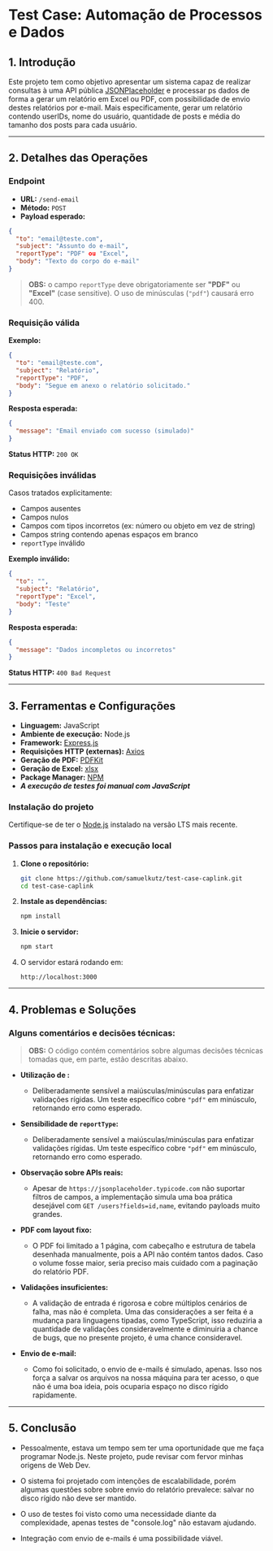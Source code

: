 # Test Case: Automação de Processos e Dados

## 1. Introdução

Este projeto tem como objetivo apresentar um sistema capaz de realizar consultas à uma API pública [JSONPlaceholder](https://jsonplaceholder.typicode.com/) e processar ps dados de forma a gerar um relatório em Excel ou PDF, com possibilidade de envio destes relatórios por e-mail. Mais especificamente, gerar um relatório contendo userIDs, nome do usuário, quantidade de posts e média do tamanho dos posts para cada usuário.

---

## 2. Detalhes das Operações

### Endpoint

* **URL:** `/send-email`
* **Método:** `POST`
* **Payload esperado:**

```json
{
  "to": "email@teste.com",
  "subject": "Assunto do e-mail",
  "reportType": "PDF" ou "Excel",
  "body": "Texto do corpo do e-mail"
}
```

> **OBS:** o campo `reportType` deve obrigatoriamente ser **"PDF"** ou **"Excel"** (case sensitive). O uso de minúsculas (`"pdf"`) causará erro 400.

### Requisição válida

**Exemplo:**

```json
{
  "to": "email@teste.com",
  "subject": "Relatório",
  "reportType": "PDF",
  "body": "Segue em anexo o relatório solicitado."
}
```

**Resposta esperada:**

```json
{
  "message": "Email enviado com sucesso (simulado)"
}
```

**Status HTTP:** `200 OK`

### Requisições inválidas

Casos tratados explicitamente:

* Campos ausentes
* Campos nulos
* Campos com tipos incorretos (ex: número ou objeto em vez de string)
* Campos string contendo apenas espaços em branco
* `reportType` inválido

**Exemplo inválido:**

```json
{
  "to": "",
  "subject": "Relatório",
  "reportType": "Excel",
  "body": "Teste"
}
```

**Resposta esperada:**

```json
{
  "message": "Dados incompletos ou incorretos"
}
```

**Status HTTP:** `400 Bad Request`

---

## 3. Ferramentas e Configurações

* **Linguagem:** JavaScript
* **Ambiente de execução:** Node.js
* **Framework:** [Express.js](https://expressjs.com/)
* **Requisições HTTP (externas):** [Axios](https://axios-http.com/)
* **Geração de PDF:** [PDFKit](https://pdfkit.org/)
* **Geração de Excel:** [xlsx](https://www.npmjs.com/package/xlsx)
* **Package Manager:** [NPM](https://www.npmjs.com/)
* ***A execução de testes foi manual com JavaScript***

### Instalação do projeto

Certifique-se de ter o [Node.js](https://nodejs.org/) instalado na versão LTS mais recente.

### Passos para instalação e execução local

1. **Clone o repositório:**

   ```bash
   git clone https://github.com/samuelkutz/test-case-caplink.git
   cd test-case-caplink
   ```

2. **Instale as dependências:**

   ```bash
   npm install
   ```

3. **Inicie o servidor:**

   ```bash
   npm start
   ```

4. O servidor estará rodando em:

   ```
   http://localhost:3000
   ```

---

## 4. Problemas e Soluções

### Alguns comentários e decisões técnicas:

> **OBS:** O código contém comentários sobre algumas decisões técnicas tomadas que, em parte, estão descritas abaixo.

* **Utilização de :**

  * Deliberadamente sensível a maiúsculas/minúsculas para enfatizar validações rígidas. Um teste específico cobre `"pdf"` em minúsculo, retornando erro como esperado.

* **Sensibilidade de `reportType`:**

  * Deliberadamente sensível a maiúsculas/minúsculas para enfatizar validações rígidas. Um teste específico cobre `"pdf"` em minúsculo, retornando erro como esperado.

* **Observação sobre APIs reais:**

  * Apesar de `https://jsonplaceholder.typicode.com` não suportar filtros de campos, a implementação simula uma boa prática desejável com `GET /users?fields=id,name`, evitando payloads muito grandes.

* **PDF com layout fixo:**

  * O PDF foi limitado a 1 página, com cabeçalho e estrutura de tabela desenhada manualmente, pois a API não contém tantos dados. Caso o volume fosse maior, seria preciso mais cuidado com a paginação do relatório PDF.

* **Validações insuficientes:**

  * A validação de entrada é rigorosa e cobre múltiplos cenários de falha, mas não é completa. Uma das considerações a ser feita é a mudança para linguagens tipadas, como TypeScript, isso reduziria a quantidade de validações consideravelmente e diminuiria a chance de bugs, que no presente projeto, é uma chance consideravel.

* **Envio de e-mail:**

  * Como foi solicitado, o envio de e-mails é simulado, apenas. Isso nos força a salvar os arquivos na nossa máquina para ter acesso, o que não é uma boa ideia, pois ocuparia espaço no disco rígido rapidamente.
---

## 5. Conclusão

* Pessoalmente, estava um tempo sem ter uma oportunidade que me faça programar Node.js. Neste projeto, pude revisar com fervor minhas origens de Web Dev.

* O sistema foi projetado com intenções de escalabilidade, porém algumas questões sobre sobre envio do relatório prevalece: salvar no disco rígido não deve ser mantido.

* O uso de testes foi visto como uma necessidade diante da complexidade, apenas testes de "console.log" não estavam ajudando.

* Integração com envio de e-mails é uma possibilidade viável.
